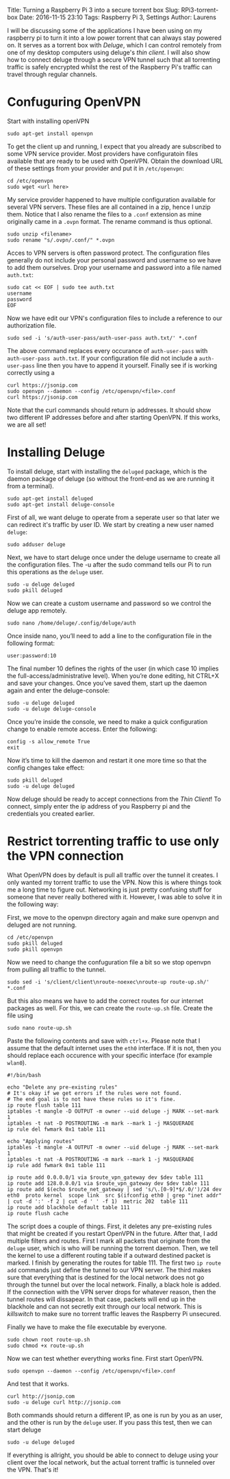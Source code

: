Title: Turning a Raspberry Pi 3 into a secure torrent box
Slug: RPi3-torrent-box
Date: 2016-11-15 23:10
Tags: Raspberry Pi 3, Settings
Author: Laurens

I will be discussing some of the applications I have been using on my raspberry pi to turn it into a low power torrent that can always stay powered on. It serves as a torrent box with *Deluge*, which I can control remotely from one of my desktop computers using deluge's *thin client*. I will also show how to connect deluge through a secure VPN tunnel such that all torrenting traffic is safely encrypted whilst the rest of the Raspberry Pi's traffic can travel through regular channels.

# Confuguring OpenVPN
Start with installing openVPN
```
sudo apt-get install openvpn
```
To get the client up and running, I expect that you already are subscribed to some VPN service provider. Most providers have configuratoin files available that are ready to be used with OpenVPN. Obtain the download URL of these settings from your provider and put it in `/etc/openvpn`:
```
cd /etc/openvpn
sudo wget <url here>
```
My service provider happened to have multiple configuration available for several VPN servers. These files are all contained in a zip, hence I unzip them. Notice that I also rename the files to a `.conf` extension as mine originally came in a `.ovpn` format. The rename command is thus optional.
```
sudo unzip <filename>
sudo rename "s/.ovpn/.conf/" *.ovpn
```
Acces to VPN servers is often password protect. The configuration files generally do not include your personal password and username so we have to add them ourselves. Drop your username and password into a file named `auth.txt`:
```
sudo cat << EOF | sudo tee auth.txt
username
password
EOF
```
Now we have edit our VPN's configuration files to include a reference to our authorization file.
```
sudo sed -i 's/auth-user-pass/auth-user-pass auth.txt/' *.conf
```
The above command replaces every occurance of `auth-user-pass` with `auth-user-pass auth.txt`. If your configuration file did not include a `auth-user-pass` line then you have to append it yourself. Finally see if is working correctly using a
```
curl https://jsonip.com
sudo openvpn --daemon --config /etc/openvpn/<file>.conf
curl https://jsonip.com
```
Note that the curl commands should return ip addresses. It should show two different IP addresses before and after starting OpenVPN. If this works, we are all set!

# Installing Deluge
To install deluge, start with installing the `deluged` package, which is the daemon package of deluge (so without the front-end as we are running it from a terminal).
```
sudo apt-get install deluged
sudo apt-get install deluge-console
```
First of all, we want deluge to operate from a seperate user so that later we can redirect it's traffic by user ID. We start by creating a new user named `deluge`:
```
sudo adduser deluge
```
Next, we have to start deluge once under the deluge username to create all the configuration files. The -u after the sudo command tells our Pi to run this operations as the `deluge` user.
```
sudo -u deluge deluged
sudo pkill deluged
```
Now we can create a custom username and password so we control the deluge app remotely.
```
sudo nano /home/deluge/.config/deluge/auth
```
Once inside nano, you’ll need to add a line to the configuration file in the following format:
```
user:password:10
```
The final number 10 defines the rights of the user (in which case 10 implies the full-access/administrative level). When you’re done editing, hit CTRL+X and save your changes. Once you’ve saved them, start up the daemon again and enter the deluge-console:
```
sudo -u deluge deluged
sudo -u deluge deluge-console
```
Once you’re inside the console, we need to make a quick configuration change to enable remote access. Enter the following:
```
config -s allow_remote True
exit
```
Now it’s time to kill the daemon and restart it one more time so that the config changes take effect:
```
sudo pkill deluged
sudo -u deluge deluged
```
Now deluge should be ready to accept connections from the *Thin Client*! To connect, simply enter the ip address of you Raspberry pi and the credentials you created earlier.

# Restrict torrenting traffic to use only the VPN connection
What OpenVPN does by default is pull all traffic over the tunnel it creates. I only wanted my torrent traffic to use the VPN. Now this is where things took me a long time to figure out. Networking is just pretty confusing stuff for someone that never really bothered with it. However, I was able to solve it in the following way:

First, we move to the openvpn directory again and make sure openvpn and deluged are not running.
```
cd /etc/openvpn
sudo pkill deluged
sudo pkill openvpn
```
Now we need to change the confuguration file a bit so we stop openvpn from pulling all traffic to the tunnel.
```
sudo sed -i 's/client/client\nroute-noexec\nroute-up route-up.sh/' *.conf
```
But this also means we have to add the correct routes for our internet packages as well. For this, we can create the `route-up.sh` file. Create the file using
```
sudo nano route-up.sh
```
Paste the following contents and save with `ctrl+x`. Please note that I assume that the default internet uses the `eth0` interface. If it is not, then you should replace each occurence with your specific interface (for example `wlan0`).
```
#!/bin/bash

echo "Delete any pre-existing rules"
# It's okay if we get errors if the rules were not found.
# The end goal is to not have these rules so it's fine.
ip route flush table 111
iptables -t mangle -D OUTPUT -m owner --uid deluge -j MARK --set-mark 1
iptables -t nat -D POSTROUTING -m mark --mark 1 -j MASQUERADE
ip rule del fwmark 0x1 table 111

echo "Applying routes"
iptables -t mangle -A OUTPUT -m owner --uid deluge -j MARK --set-mark 1
iptables -t nat -A POSTROUTING -m mark --mark 1 -j MASQUERADE
ip rule add fwmark 0x1 table 111

ip route add 0.0.0.0/1 via $route_vpn_gateway dev $dev table 111
ip route add 128.0.0.0/1 via $route_vpn_gateway dev $dev table 111
ip route add $(echo $route_net_gateway | sed 's/\.[0-9]*$/.0/')/24 dev eth0  proto kernel  scope link  src $(ifconfig eth0 | grep "inet addr" | cut -d ':' -f 2 | cut -d ' ' -f 1)  metric 202  table 111
ip route add blackhole default table 111
ip route flush cache
```
The script does a couple of things. First, it deletes any pre-existing rules that might be created if you restart OpenVPN in the future. After that, I add multiple filters and routes. First I mark all packets that originate from the `deluge` user, which is who will be running the torrent daemon. Then, we tell the kernel to use a different routing table if a outward destined packet is marked. I finish by generating the routes for table 111. The first two `ip route add` commands just define the tunnel to our VPN server. The third makes sure that everything that is destined for the local network does not go through the tunnel but over the local network. Finally, a black hole is added. If the connection with the VPN server drops for whatever reason, then the tunnel routes will dissapear. In that case, packets will end up in the blackhole and can not secretly exit through our local network. This is *killswitch* to make sure no torrent traffic leaves the Raspberry Pi unsecured.

Finally we have to make the file executable by everyone.
```
sudo chown root route-up.sh
sudo chmod +x route-up.sh
```
Now we can test whether everything works fine. First start OpenVPN.
```
sudo openvpn --daemon --config /etc/openvpn/<file>.conf
```
And test that it works.
```
curl http://jsonip.com
sudo -u deluge curl http://jsonip.com
```
Both commands should return a different IP, as one is run by you as an user, and the other is run by the `deluge` user. If you pass this test, then we can start deluge
```
sudo -u deluge deluged
```
If everything is allright, you should be able to connect to deluge using your client over the local network, but the actual torrent traffic is tunneled over the VPN. That's it!
